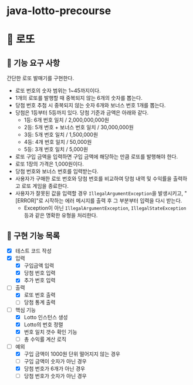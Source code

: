 # java-lotto-precourse
# 💸 로또
## 🎯 기능 요구 사항

간단한 로또 발매기를 구현한다.
- 로또 번호의 숫자 범위는 1~45까지이다.
- 1개의 로또를 발행할 때 중복되지 않는 6개의 숫자를 뽑는다.
- 당첨 번호 추첨 시 중복되지 않는 숫자 6개와 보너스 번호 1개를 뽑는다.
- 당첨은 1등부터 5등까지 있다. 당첨 기준과 금액은 아래와 같다.
    - 1등: 6개 번호 일치 / 2,000,000,000원
    - 2등: 5개 번호 + 보너스 번호 일치 / 30,000,000원
    - 3등: 5개 번호 일치 / 1,500,000원
    - 4등: 4개 번호 일치 / 50,000원
    - 5등: 3개 번호 일치 / 5,000원
- 로또 구입 금액을 입력하면 구입 금액에 해당하는 만큼 로또를 발행해야 한다.
- 로또 1장의 가격은 1,000원이다.
- 당첨 번호와 보너스 번호를 입력받는다.
- 사용자가 구매한 로또 번호와 당첨 번호를 비교하여 당첨 내역 및 수익률을 출력하고 로또 게임을 종료한다.
- 사용자가 잘못된 값을 입력할 경우 `IllegalArgumentException`을 발생시키고, "[ERROR]"로 시작하는 에러 메시지를 출력 후 그 부분부터 입력을 다시 받는다.
    - Exception이 아닌 `IllegalArgumentException`, `IllegalStateException` 등과 같은 명확한 유형을 처리한다.

## 🎯 구현 기능 목록
- [x] 테스트 코드 작성
- [x] 입력
    - [x] 구입금액 입력
    - [x] 당첨 번호 입력
    - [x] 추가 번호 입력
- [ ] 출력
    - [x] 로또 번호 출력
    - [ ] 당첨 통계 출력
- [ ] 핵심 기능
    - [x] Lotto 인스턴스 생성
    - [x] Lotto의 번호 정렬
    - [x] 번호 일치 갯수 확인 기능
    - [ ] 총 수익률 계산 로직
- [ ] 예외
    - [x] 구입 금액이 1000원 단위 떨어지지 않는 경우
    - [ ] 구입 금액이 숫자가 아닌 경우
    - [x] 당첨 번호가 6개가 아닌 경우
    - [ ] 당첨 번호가 숫자가 아닌 경우